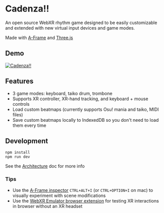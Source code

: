 # Cadenza!!
An open source WebXR rhythm game designed to be easily customizable and extended with new virtual input devices and game modes.

Made with [A-Frame](https://aframe.io/) and [Three.js](https://threejs.org/)

## Demo
[![Cadenza!!](https://img.youtube.com/vi/x6BnU4sGa_o/0.jpg)](https://www.youtube.com/shorts/x6BnU4sGa_o)

## Features

- 3 game modes: keyboard, taiko drum, trombone
- Supports XR controller, XR-hand tracking, and keyboard + mouse controls 
- Load custom beatmaps (currently supports Osu! mania and taiko, MIDI files)
- Save custom beatmaps locally to IndexedDB so you don't need to load them every time

## Development
```
npm install
npm run dev
```

See the [Architecture](ARCHITECTURE.md) doc for more info

### Tips
- Use the [A-Frame inspector](https://aframe.io/docs/1.5.0/introduction/visual-inspector-and-dev-tools.html#a-frame-inspector) `CTRL+ALT+I` (or `CTRL+OPTION+I` on mac) to visually experiment with scene modifications
- Use the [WebXR Emulator browser extension](https://github.com/meta-quest/immersive-web-emulator) for testing XR interactions in browser without an XR headset
